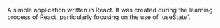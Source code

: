 A simple application written in React. It was created during the learning process of React, particularly focusing on the use of 'useState'.
